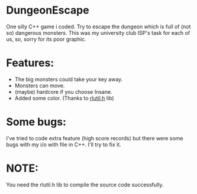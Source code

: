 # DungeonEscape
One silly C++ game i coded. 
Try to escape the dungeon which is full of (not so) dangerous monsters.
This was my university club ISP's task for each of us, so, sorry for its poor graphic.

# Features:
- The big monsters could take your key away.
- Monsters can move.
- (maybe) hardcore if you choose Insane.
- Added some color. (Thanks to [rlutil.h](https://github.com/tapio/rlutil) lib)

# Some bugs:
I've tried to code extra feature (high score records) but there were some bugs with my i/o with file in C++. I'll try to fix it.

# NOTE:
You need the rlutil.h lib to compile the source code successfully.
